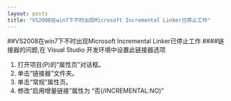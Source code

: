 ```yaml
---
layout: posts
title: "VS2008在win7下不时出现Microsoft Incremental Linker已停止工作"
---
```

##VS2008在win7下不时出现Microsoft Incremental Linker已停止工作
####链接器的问题,在 Visual Studio 开发环境中设置此链接器选项
1. 打开项目(P)的“属性页”对话框。
2. 单击“链接器”文件夹。
2. 单击“常规”属性页。
4. 修改“启用增量链接”属性为    “否(/INCREMENTAL:NO)”